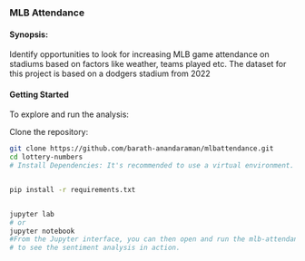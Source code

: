### MLB Attendance
#### Synopsis: 
Identify opportunities to look for increasing MLB game attendance on stadiums based on factors like weather, teams played etc. The dataset for this project is based on a dodgers stadium from 2022

#### Getting Started
To explore and run the analysis:

Clone the repository:
``` Bash
git clone https://github.com/barath-anandaraman/mlbattendance.git
cd lottery-numbers
# Install Dependencies: It's recommended to use a virtual environment.


pip install -r requirements.txt
```

``` Bash

jupyter lab
# or
jupyter notebook
#From the Jupyter interface, you can then open and run the mlb-attendance.ipynb files 
# to see the sentiment analysis in action.

```

